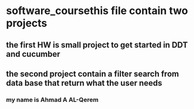 # software_coursethis file contain two projects

## the first HW is small project to get started in DDT and cucumber 
## the second project contain a filter search from data base that return what the user needs
### my name is Ahmad A AL-Qerem
